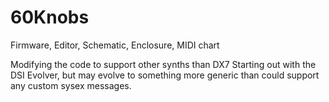 # 60Knobs
Firmware, Editor, Schematic, Enclosure, MIDI chart

Modifying the code to support other synths than DX7
Starting out with the DSI Evolver, but may evolve to something more generic than could support any custom sysex messages.
